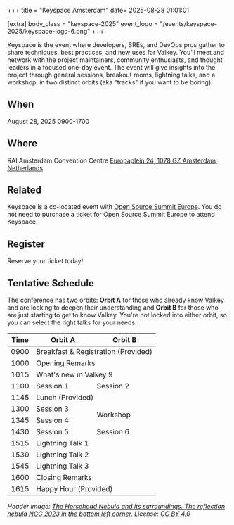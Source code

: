 +++
title = "Keyspace Amsterdam"
date= 2025-08-28 01:01:01

[extra]
body_class = "keyspace-2025"
event_logo = "/events/keyspace-2025/keyspace-logo-6.png"
+++

Keyspace is the event where developers, SREs, and DevOps pros gather to share techniques, best practices, and new uses for Valkey. You’ll meet and network with the project maintainers, community enthusiasts, and thought leaders in a focused one-day event. The event will give insights into the project through general sessions, breakout rooms, lightning talks, and a workshop, in two distinct orbits (aka "tracks" if you want to be boring).

## When

August 28, 2025 0900-1700

## Where

RAI Amsterdam Convention Centre [Europaplein 24, 1078 GZ Amsterdam, Netherlands](https://www.google.com/maps/place/Amsterdam+RAI/@52.3411938,4.8860407,1232m/data=!3m2!1e3!4b1!4m6!3m5!1s0x47c60a1f63d57e25:0xa08f37a724d09338!8m2!3d52.3411906!4d4.8886156!16s%2Fm%2F064pf4f?entry=ttu&g_ep=EgoyMDI1MDcwOS4wIKXMDSoASAFQAw%3D%3D)

## Related

Keyspace is a co-located event with [Open Source Summit Europe](https://events.linuxfoundation.org/open-source-summit-europe/). You do not need to purchase a ticket for Open Source Summit Europe to attend Keyspace.

## Register

Reserve your ticket today!

## Tentative Schedule

The conference has two orbits: **Orbit A** for those who already know Valkey and are looking to deepen their understanding and **Orbit B** for those who are just starting to get to know Valkey. You're not locked into either orbit, so you can select the right talks for your needs.

<table>
    <thead>
        <tr><th>Time</th><th>Orbit A</th><th>Orbit B</th></tr>
    </thead>
    <tbody>
        <tr><td>0900</td><td colspan="2">Breakfast & Registration (Provided)</td></tr>
        <tr><td>1000</td><td colspan="2">Opening Remarks</td></tr>
        <tr><td>1015</td><td colspan="2">What's new in Valkey 9</td></tr>
        <tr><td>1100</td><td>Session 1</td><td>Session 2</td></tr>
        <tr><td>1145</td><td colspan="2">Lunch (Provided)</td></tr>
        <tr><td>1300</td><td>Session 3</td><td rowspan="2">Workshop</td></tr>
        <tr><td>1345</td><td>Session 4</td></tr>
        <tr><td>1430</td><td>Session 5</td><td>Session 6</td></tr>
        <tr><td>1515</td><td colspan="2">Lightning Talk 1</td></tr>
        <tr><td>1530</td><td colspan="2">Lightning Talk 2</td></tr>
        <tr><td>1545</td><td colspan="2">Lightning Talk 3</td></tr>
        <tr><td>1600</td><td colspan="2">Closing Remarks</td></tr>
        <tr><td>1615</td><td colspan="2">Happy Hour (Provided)</td></tr>
    </tbody>
</table>

_Header image: [The Horsehead Nebula and its surroundings. The reflection nebula NGC 2023 in the bottom left corner.](https://en.wikipedia.org/wiki/Horsehead_Nebula#/media/File:Horsehead_and_flame_Nebulea_384mm_scope_Ha-RGB.jpg) License: [CC BY 4.0](https://creativecommons.org/licenses/by/4.0/)_